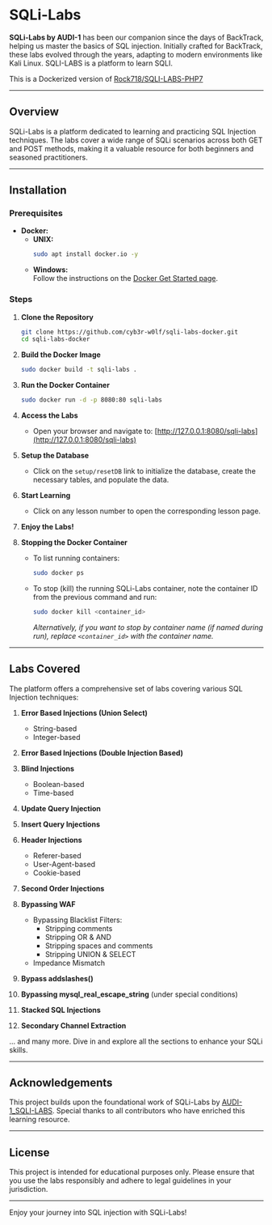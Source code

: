 # SQLi-Labs

**SQLi-Labs by AUDI-1** has been our companion since the days of BackTrack, helping us master the basics of SQL injection. Initially crafted for BackTrack, these labs evolved through the years, adapting to modern environments like Kali Linux. SQLI-LABS is a platform to learn SQLI.

This is a Dockerized version of [Rock718/SQLI-LABS-PHP7](https://github.com/Rock718/sqli-labs-php7)

---

## Overview

SQLi-Labs is a platform dedicated to learning and practicing SQL Injection techniques. The labs cover a wide range of SQLi scenarios across both GET and POST methods, making it a valuable resource for both beginners and seasoned practitioners.

---

## Installation

### Prerequisites

- **Docker:**  
  - **UNIX:**  
    ```bash
    sudo apt install docker.io -y
    ```  
  - **Windows:**  
    Follow the instructions on the [Docker Get Started page](https://www.docker.com/get-started/).

### Steps

1. **Clone the Repository**
    ```bash
    git clone https://github.com/cyb3r-w0lf/sqli-labs-docker.git
    cd sqli-labs-docker
    ```

2. **Build the Docker Image**
    ```bash
    sudo docker build -t sqli-labs .
    ```

3. **Run the Docker Container**
    ```bash
    sudo docker run -d -p 8080:80 sqli-labs
    ```

4. **Access the Labs**
    - Open your browser and navigate to: [http://127.0.0.1:8080/sqli-labs](http://127.0.0.1:8080/sqli-labs)

5. **Setup the Database**
    - Click on the `setup/resetDB` link to initialize the database, create the necessary tables, and populate the data.

6. **Start Learning**
    - Click on any lesson number to open the corresponding lesson page.

7. **Enjoy the Labs!**

8. **Stopping the Docker Container**
    - To list running containers:
      ```bash
      sudo docker ps
      ```
    - To stop (kill) the running SQLi-Labs container, note the container ID from the previous command and run:
      ```bash
      sudo docker kill <container_id>
      ```
      *Alternatively, if you want to stop by container name (if named during run), replace `<container_id>` with the container name.*

---

## Labs Covered

The platform offers a comprehensive set of labs covering various SQL Injection techniques:

1. **Error Based Injections (Union Select)**
   - String-based
   - Integer-based

2. **Error Based Injections (Double Injection Based)**

3. **Blind Injections**
   - Boolean-based
   - Time-based

4. **Update Query Injection**

5. **Insert Query Injections**

6. **Header Injections**
   - Referer-based
   - User-Agent-based
   - Cookie-based

7. **Second Order Injections**

8. **Bypassing WAF**
   - Bypassing Blacklist Filters:
     - Stripping comments
     - Stripping OR & AND
     - Stripping spaces and comments
     - Stripping UNION & SELECT
   - Impedance Mismatch

9. **Bypass addslashes()**

10. **Bypassing mysql_real_escape_string** (under special conditions)

11. **Stacked SQL Injections**

12. **Secondary Channel Extraction**

... and many more. Dive in and explore all the sections to enhance your SQLi skills.

---

## Acknowledgements

This project builds upon the foundational work of SQLi-Labs by [AUDI-1_SQLI-LABS](https://github.com/Audi-1/sqli-labs.git). Special thanks to all contributors who have enriched this learning resource.

---

## License

This project is intended for educational purposes only. Please ensure that you use the labs responsibly and adhere to legal guidelines in your jurisdiction.

---

Enjoy your journey into SQL injection with SQLi-Labs!
